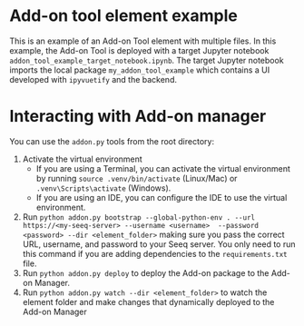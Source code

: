# Add-on tool element example

This is an example of an Add-on Tool element with multiple files. In this example, the Add-on Tool is deployed with a
target Jupyter notebook `addon_tool_example_target_notebook.ipynb`. The target Jupyter notebook imports the local 
package `my_addon_tool_example` which contains a UI developed with `ipyvuetify` and the backend.


# Interacting with Add-on manager
You can use the `addon.py` tools from the root directory:
1. Activate the virtual environment
	* If you are using a Terminal, you can activate the virtual environment by running `source .venv/bin/activate`
	  (Linux/Mac) or `.venv\Scripts\activate` (Windows).
	* If you are using an IDE, you can configure the IDE to use the virtual environment.
2. Run `python addon.py bootstrap --global-python-env . --url https://<my-seeq-server> --username <username> 
   --password <password> --dir <element_folder>` making sure you pass the correct URL, username, and password to 
   your Seeq server. You only need to run this command if you are adding dependencies to the `requirements.txt` file.
3. Run `python addon.py deploy` to deploy the Add-on package to the Add-on Manager.
4. Run `python addon.py watch --dir <element_folder>` to watch the element folder and make changes that dynamically 
   deployed to the Add-on Manager
